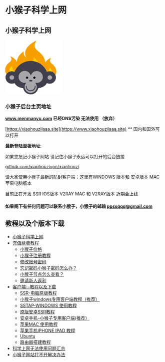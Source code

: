 # 小猴子科学上网

## 小猴子科学上网

![](.gitbook/assets/12323.png)

### **小猴子后台主页地址**

**www.menmanyu.com 已经DNS污染 无法使用 （放弃）**

[https://xiaohouzilaaa.site](https://www.xiaohouzilaaa.site) _\*\*_ 国内和国外可以打开

**最新登陆面板地址**:

如果您忘记小猴子网站 请记住小猴子永远可以打开的后台链接

[github.com/xiaohouzivpn/xiaohouzi](https://github.com/xiaohouzivpn/xiaohouzi)

请大家使用小猴子最新的防封客户端：这里有WINDOWS 版本和 安卓版本 MAC苹果电脑版本

目前正在开发 SSR IOS版本 V2RAY MAC 和 V2RAY版本 近期会上线

#### 如果阁下有任何问题可以联系小猴子，小猴子的邮箱 ppssqqq@gmail.com

## 教程以及个版本下载

* [小猴子科学上网](./)
* [充值续费教程](chong-zhi-xu-fei-jiao-cheng/)
  * [小猴子价格](chong-zhi-xu-fei-jiao-cheng/xiao-hou-zi-jia-ge.md)
  * [小猴子注册教程](chong-zhi-xu-fei-jiao-cheng/xiao-hou-zi-zhu-ce-jiao-cheng.md)
  * [修改账号密码](chong-zhi-xu-fei-jiao-cheng/xiu-gai-zhang-hao-mi-ma.md)
  * [忘记密码小猴子密码怎么办？](chong-zhi-xu-fei-jiao-cheng/wang-ji-mi-ma-xiao-hou-zi-mi-ma-zen-me-ban.md)
  * [小猴子节点怎么查看？](chong-zhi-xu-fei-jiao-cheng/jie-dian-cha-kan.md)
  * [邀请新人返利](chong-zhi-xu-fei-jiao-cheng/yao-qing-xin-ren-fan-li.md)
* [客户端--教程以及下载](untitled/)
  * [SSR-电脑原版教程](untitled/ssr-dian-nao-yuan-ban-jiao-cheng.md)
  * [小猴子windows专用客户端教程（推荐）]()
  * [SSTAP-WINDOWS 使用教程](untitled/untitled-2.md)
  * [原版安卓SSR教程](untitled/untitled-1.md)
  * [安卓手机–小猴子专用客户端\(推荐）](untitled/untitled.md)
  * [苹果MAC 使用教程](untitled/ping-guo-mac-shi-yong-jiao-cheng.md)
  * [苹果手机IPHONE IPAD 教程](untitled/ping-guo-shou-ji-iphone-ipad-jiao-cheng.md)
  * [Ubuntu](untitled/ubuntu.md)
  * [路由器搭建教程](untitled/lu-you-qi-da-jian-jiao-cheng.md)
* [科学上网无法使用问题汇总](ke-xue-shang-wang-wu-fa-shi-yong-wen-ti-hui-zong.md)
* [小猴子网站打不开解决办法](xiao-hou-zi-wang-zhan-da-bu-kai.md)

